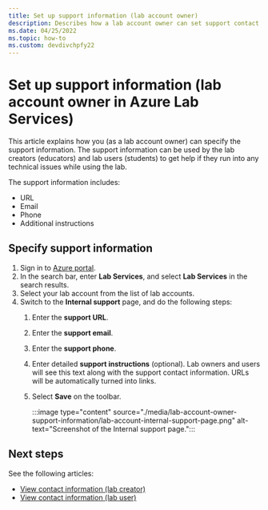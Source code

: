 ```yaml
---
title: Set up support information (lab account owner)
description: Describes how a lab account owner can set support contact information. Lab creators and lab users can view and use it to get help. 
ms.date: 04/25/2022
ms.topic: how-to
ms.custom: devdivchpfy22
---
```


# Set up support information (lab account owner in Azure Lab Services)

This article explains how you (as a lab account owner) can specify the support information. The support information can be used by the lab creators (educators) and lab users (students) to get help if they run into any technical issues while using the lab.

The support information includes:

- URL
- Email
- Phone
- Additional instructions

## Specify support information

1. Sign in to [Azure portal](https://portal.azure.com).
1. In the search bar, enter **Lab Services**, and select **Lab Services** in the search results.
1. Select your lab account from the list of lab accounts.
1. Switch to the **Internal support** page, and do the following steps:
    1. Enter the **support URL**.
    1. Enter the **support email**.
    1. Enter the **support phone**.
    1. Enter detailed **support instructions** (optional). Lab owners and users will see this text along with the support contact information. URLs will be automatically turned into links.
    1. Select **Save** on the toolbar.

        :::image type="content" source="./media/lab-account-owner-support-information/lab-account-internal-support-page.png" alt-text="Screenshot of the Internal support page.":::

## Next steps

See the following articles:

- [View contact information (lab creator)](lab-creator-support-information.md)
- [View contact information (lab user)](lab-user-support-information.md)
